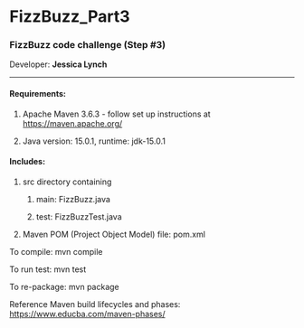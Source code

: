 # FizzBuzz_Part3
 ### FizzBuzz code challenge (Step #3) ###

 Developer: **Jessica Lynch**

 ----


 #### Requirements: ####

 1. Apache Maven 3.6.3 - follow set up instructions at https://maven.apache.org/

 2. Java version: 15.0.1, runtime: jdk-15.0.1


 #### Includes: ####

 1. src directory containing

     1. main: FizzBuzz.java

     2. test: FizzBuzzTest.java

 2. Maven POM (Project Object Model) file: pom.xml


 To compile:      mvn compile

 To run test:     mvn test

 To re-package:   mvn package

 Reference Maven build lifecycles and phases: https://www.educba.com/maven-phases/
